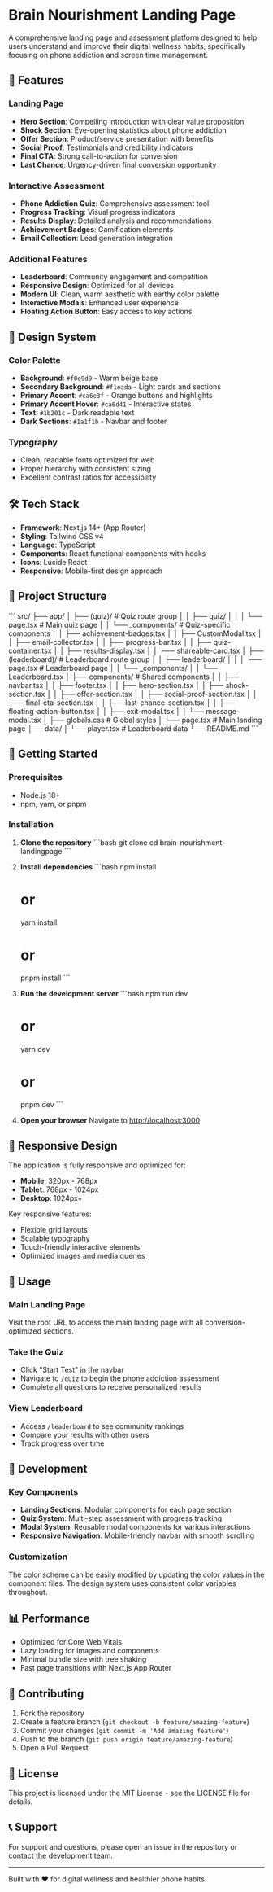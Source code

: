 # Brain Nourishment Landing Page

A comprehensive landing page and assessment platform designed to help users understand and improve their digital wellness habits, specifically focusing on phone addiction and screen time management.

## 🌟 Features

### Landing Page
- **Hero Section**: Compelling introduction with clear value proposition
- **Shock Section**: Eye-opening statistics about phone addiction
- **Offer Section**: Product/service presentation with benefits
- **Social Proof**: Testimonials and credibility indicators
- **Final CTA**: Strong call-to-action for conversion
- **Last Chance**: Urgency-driven final conversion opportunity

### Interactive Assessment
- **Phone Addiction Quiz**: Comprehensive assessment tool
- **Progress Tracking**: Visual progress indicators
- **Results Display**: Detailed analysis and recommendations
- **Achievement Badges**: Gamification elements
- **Email Collection**: Lead generation integration

### Additional Features
- **Leaderboard**: Community engagement and competition
- **Responsive Design**: Optimized for all devices
- **Modern UI**: Clean, warm aesthetic with earthy color palette
- **Interactive Modals**: Enhanced user experience
- **Floating Action Button**: Easy access to key actions

## 🎨 Design System

### Color Palette
- **Background**: `#f0e9d9` - Warm beige base
- **Secondary Background**: `#f1eada` - Light cards and sections
- **Primary Accent**: `#ca6e3f` - Orange buttons and highlights
- **Primary Accent Hover**: `#ca6d41` - Interactive states
- **Text**: `#1b201c` - Dark readable text
- **Dark Sections**: `#1a1f1b` - Navbar and footer

### Typography
- Clean, readable fonts optimized for web
- Proper hierarchy with consistent sizing
- Excellent contrast ratios for accessibility

## 🛠️ Tech Stack

- **Framework**: Next.js 14+ (App Router)
- **Styling**: Tailwind CSS v4
- **Language**: TypeScript
- **Components**: React functional components with hooks
- **Icons**: Lucide React
- **Responsive**: Mobile-first design approach

## 📁 Project Structure

\`\`\`
src/
├── app/
│   ├── (quiz)/                    # Quiz route group
│   │   ├── quiz/
│   │   │   └── page.tsx          # Main quiz page
│   │   └── _components/          # Quiz-specific components
│   │       ├── achievement-badges.tsx
│   │       ├── CustomModal.tsx
│   │       ├── email-collector.tsx
│   │       ├── progress-bar.tsx
│   │       ├── quiz-container.tsx
│   │       ├── results-display.tsx
│   │       └── shareable-card.tsx
│   ├── (leaderboard)/            # Leaderboard route group
│   │   ├── leaderboard/
│   │   │   └── page.tsx          # Leaderboard page
│   │   └── _components/
│   │       └── Leaderboard.tsx
│   ├── components/               # Shared components
│   │   ├── navbar.tsx
│   │   ├── footer.tsx
│   │   ├── hero-section.tsx
│   │   ├── shock-section.tsx
│   │   ├── offer-section.tsx
│   │   ├── social-proof-section.tsx
│   │   ├── final-cta-section.tsx
│   │   ├── last-chance-section.tsx
│   │   ├── floating-action-button.tsx
│   │   ├── exit-modal.tsx
│   │   └── message-modal.tsx
│   ├── globals.css              # Global styles
│   └── page.tsx                 # Main landing page
├── data/
│   └── player.tsx               # Leaderboard data
└── README.md
\`\`\`

## 🚀 Getting Started

### Prerequisites
- Node.js 18+ 
- npm, yarn, or pnpm

### Installation

1. **Clone the repository**
   \`\`\`bash
   git clone <repository-url>
   cd brain-nourishment-landingpage
   \`\`\`

2. **Install dependencies**
   \`\`\`bash
   npm install
   # or
   yarn install
   # or
   pnpm install
   \`\`\`

3. **Run the development server**
   \`\`\`bash
   npm run dev
   # or
   yarn dev
   # or
   pnpm dev
   \`\`\`

4. **Open your browser**
   Navigate to [http://localhost:3000](http://localhost:3000)

## 📱 Responsive Design

The application is fully responsive and optimized for:
- **Mobile**: 320px - 768px
- **Tablet**: 768px - 1024px  
- **Desktop**: 1024px+

Key responsive features:
- Flexible grid layouts
- Scalable typography
- Touch-friendly interactive elements
- Optimized images and media queries

## 🎯 Usage

### Main Landing Page
Visit the root URL to access the main landing page with all conversion-optimized sections.

### Take the Quiz
- Click "Start Test" in the navbar
- Navigate to `/quiz` to begin the phone addiction assessment
- Complete all questions to receive personalized results

### View Leaderboard
- Access `/leaderboard` to see community rankings
- Compare your results with other users
- Track progress over time

## 🔧 Development

### Key Components

- **Landing Sections**: Modular components for each page section
- **Quiz System**: Multi-step assessment with progress tracking
- **Modal System**: Reusable modal components for various interactions
- **Responsive Navigation**: Mobile-friendly navbar with smooth scrolling

### Customization

The color scheme can be easily modified by updating the color values in the component files. The design system uses consistent color variables throughout.

## 📊 Performance

- Optimized for Core Web Vitals
- Lazy loading for images and components
- Minimal bundle size with tree shaking
- Fast page transitions with Next.js App Router

## 🤝 Contributing

1. Fork the repository
2. Create a feature branch (`git checkout -b feature/amazing-feature`)
3. Commit your changes (`git commit -m 'Add amazing feature'`)
4. Push to the branch (`git push origin feature/amazing-feature`)
5. Open a Pull Request

## 📄 License

This project is licensed under the MIT License - see the LICENSE file for details.

## 📞 Support

For support and questions, please open an issue in the repository or contact the development team.

---

Built with ❤️ for digital wellness and healthier phone habits.

